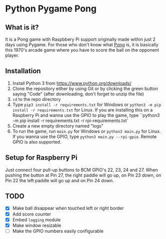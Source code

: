 # Python Pygame Pong

## What is it?

It is a Pong game with Raspbbery Pi support originally made within just 2 days using Pygame. For those who don't know what [Pong](https://en.wikipedia.org/wiki/Pong) is, it is basically this 1970's arcade game where you have to score the ball on the opponent player.

## Installation

1) Install Python 3 from <https://www.python.org/downloads/>
2) Clone the repository either by using Git or by clicking the green button saying "Code" (after downloading, don't forget to unzip the file)
3) `cd` to the repo directory
4) Type `pip3 install -r requirements.txt` for Windows or `python3 -m pip install -r requirements.txt` for Linux. If you are installing this on a Raspberry Pi and wanna use the GPIO to play the game, type ``python3 -m pip install -r requirements.txt -r rpi-requirements.txt`
5) Create a new empty directory named "logs"
6) To run the game, run `main.py` for Windows or `python3 main.py` for Linux. If you wanna use the GPIO, type `python3 main.py --rpi-gpio`. Remote GPIO is also supported.

## Setup for Raspberry Pi
Just connect four pull-up buttons to BCM GPIO's 22, 23, 24 and 27. When pushing the button at Pin 27, the right paddle will go up, on Pin 23 down, on Pin 22 the left paddle will go up and on Pin 24 down.

## TODO

* [x] Make ball disappear when touched left or right border
* [x] Add score counter
* [x] Embed `logging` module
* [x] Make window resizable
* [ ] Make the GPIO numbers easily configurable
